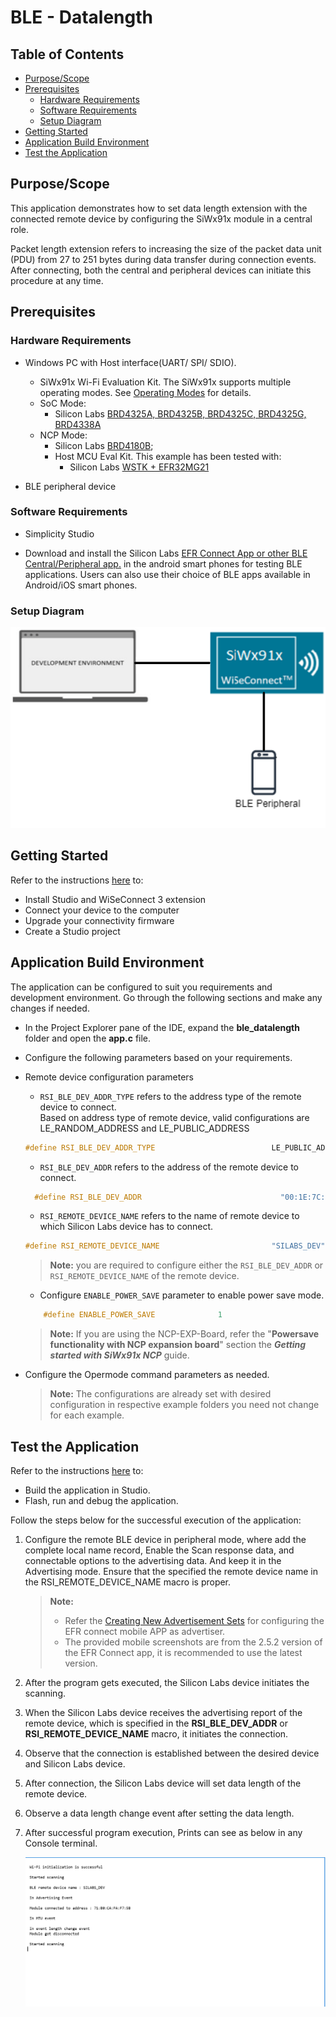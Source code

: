 # BLE - Datalength

## Table of Contents

- [Purpose/Scope](#purposescope)
- [Prerequisites](#prerequisites)
  - [Hardware Requirements](#hardware-requirements)
  - [Software Requirements](#software-requirements)
  - [Setup Diagram](#setup-diagram)
- [Getting Started](#getting-started)
- [Application Build Environment](#application-build-environment)
- [Test the Application](#test-the-application)

## Purpose/Scope

This application demonstrates how to set data length extension with the connected remote device by configuring the SiWx91x module in a central role.

Packet length extension refers to increasing the size of the packet data unit (PDU) from 27 to 251 bytes during data transfer during connection events.
After connecting, both the central and peripheral devices can initiate this procedure at any time.

## Prerequisites

### Hardware Requirements

- Windows PC with Host interface(UART/ SPI/ SDIO).
  - SiWx91x Wi-Fi Evaluation Kit. The SiWx91x supports multiple operating modes. See [Operating Modes]() for details.
  - SoC Mode:
    - Silicon Labs [BRD4325A, BRD4325B, BRD4325C, BRD4325G, BRD4338A](https://www.silabs.com/)
  - NCP Mode:
    - Silicon Labs [BRD4180B](https://www.silabs.com/);
    - Host MCU Eval Kit. This example has been tested with:
      - Silicon Labs [WSTK + EFR32MG21](https://www.silabs.com/development-tools/wireless/efr32xg21-bluetooth-starter-kit)

- BLE peripheral device

### Software Requirements

- Simplicity Studio

- Download and install the Silicon Labs [EFR Connect App or other BLE Central/Peripheral app.](https://www.silabs.com/developers/efr-connect-mobile-app) in the android smart phones for testing BLE applications. Users can also use their choice of BLE apps available in Android/iOS smart phones.

### Setup Diagram

![Figure: Setup Diagram SoC Mode for BLE Chat Example](resources/readme/ble_datalength_soc_ncp.png)
## Getting Started

Refer to the instructions [here](https://docs.silabs.com/wiseconnect/latest/wiseconnect-getting-started/) to:

- Install Studio and WiSeConnect 3 extension
- Connect your device to the computer
- Upgrade your connectivity firmware
- Create a Studio project

## Application Build Environment

The application can be configured to suit you requirements and development environment. Go through the following sections and make any changes if needed.

- In the Project Explorer pane of the IDE, expand the **ble_datalength** folder and open the **app.c** file.
- Configure the following parameters based on your requirements.

- Remote device configuration parameters

   - `RSI_BLE_DEV_ADDR_TYPE` refers to the address type of the remote device to connect.  
    Based on address type of remote device, valid configurations are LE_RANDOM_ADDRESS and LE_PUBLIC_ADDRESS
  ```c
  #define RSI_BLE_DEV_ADDR_TYPE                          LE_PUBLIC_ADDRESS
  ```

  - `RSI_BLE_DEV_ADDR` refers to the address of the remote device to connect.
  ```c
    #define RSI_BLE_DEV_ADDR                               "00:1E:7C:25:E9:4D"
  ```

  - `RSI_REMOTE_DEVICE_NAME` refers to the name of remote device to which Silicon Labs device has to connect.
  ```c
  #define RSI_REMOTE_DEVICE_NAME                         "SILABS_DEV"
  ```
  > **Note:** you are required to configure either the `RSI_BLE_DEV_ADDR` or `RSI_REMOTE_DEVICE_NAME` of the remote device.

  - Configure `ENABLE_POWER_SAVE` parameter to enable power save mode.
  ```c
      #define ENABLE_POWER_SAVE              1
  ```
  > **Note:** If you are using the NCP-EXP-Board, refer the "**Powersave functionality with NCP expansion board**" section  the ***Getting started with SiWx91x NCP*** guide.

- Configure the Opermode command parameters as needed.

  >  **Note:** The configurations are already set with desired configuration in respective example folders you need not change for each example.

## Test the Application

Refer to the instructions [here](https://docs.silabs.com/wiseconnect/latest/wiseconnect-getting-started/) to:

- Build the application in Studio.
- Flash, run and debug the application.

Follow the steps below for the successful execution of the application:

1. Configure the remote BLE device in peripheral mode, where add the complete local name record,  Enable the Scan response data, and connectable options to the advertising data. And keep it in the Advertising mode. Ensure that the specified the remote device name in the RSI_REMOTE_DEVICE_NAME macro is proper.

    > **Note:**
    >  - Refer the [Creating New Advertisement Sets](https://docs.silabs.com/bluetooth/5.0/miscellaneous/mobile/efr-connect-mobile-app) for configuring the EFR connect mobile APP as advertiser.
    >  - The provided mobile screenshots are from the 2.5.2 version of the EFR Connect app, it is recommended to use the latest version.

2. After the program gets executed, the Silicon Labs device initiates the scanning.

3. When the Silicon Labs device receives the advertising report of the remote device, which is specified in the **RSI_BLE_DEV_ADDR** or **RSI_REMOTE_DEVICE_NAME** macro, it initiates the connection.

4. Observe that the connection is established between the desired device and Silicon Labs device.

5. After connection, the Silicon Labs device will set data length of the remote device.

6. Observe a data length change event after setting the data length.

7. After successful program execution, Prints can see as below in any Console terminal.


   ![](resources/readme/output_2.png)
